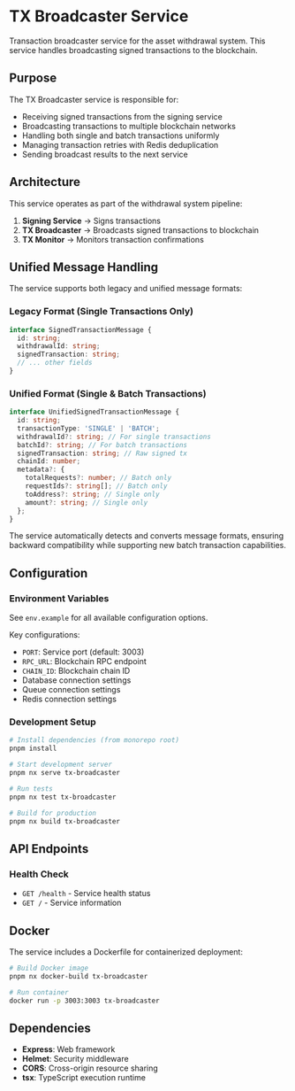 # TX Broadcaster Service

Transaction broadcaster service for the asset withdrawal system. This service handles broadcasting signed transactions to the blockchain.

## Purpose

The TX Broadcaster service is responsible for:

- Receiving signed transactions from the signing service
- Broadcasting transactions to multiple blockchain networks
- Handling both single and batch transactions uniformly
- Managing transaction retries with Redis deduplication
- Sending broadcast results to the next service

## Architecture

This service operates as part of the withdrawal system pipeline:

1. **Signing Service** → Signs transactions
2. **TX Broadcaster** → Broadcasts signed transactions to blockchain
3. **TX Monitor** → Monitors transaction confirmations

## Unified Message Handling

The service supports both legacy and unified message formats:

### Legacy Format (Single Transactions Only)

```typescript
interface SignedTransactionMessage {
  id: string;
  withdrawalId: string;
  signedTransaction: string;
  // ... other fields
}
```

### Unified Format (Single & Batch Transactions)

```typescript
interface UnifiedSignedTransactionMessage {
  id: string;
  transactionType: 'SINGLE' | 'BATCH';
  withdrawalId?: string; // For single transactions
  batchId?: string; // For batch transactions
  signedTransaction: string; // Raw signed tx
  chainId: number;
  metadata?: {
    totalRequests?: number; // Batch only
    requestIds?: string[]; // Batch only
    toAddress?: string; // Single only
    amount?: string; // Single only
  };
}
```

The service automatically detects and converts message formats, ensuring backward compatibility while supporting new batch transaction capabilities.

## Configuration

### Environment Variables

See `env.example` for all available configuration options.

Key configurations:

- `PORT`: Service port (default: 3003)
- `RPC_URL`: Blockchain RPC endpoint
- `CHAIN_ID`: Blockchain chain ID
- Database connection settings
- Queue connection settings
- Redis connection settings

### Development Setup

```bash
# Install dependencies (from monorepo root)
pnpm install

# Start development server
pnpm nx serve tx-broadcaster

# Run tests
pnpm nx test tx-broadcaster

# Build for production
pnpm nx build tx-broadcaster
```

## API Endpoints

### Health Check

- `GET /health` - Service health status
- `GET /` - Service information

## Docker

The service includes a Dockerfile for containerized deployment:

```bash
# Build Docker image
pnpm nx docker-build tx-broadcaster

# Run container
docker run -p 3003:3003 tx-broadcaster
```

## Dependencies

- **Express**: Web framework
- **Helmet**: Security middleware
- **CORS**: Cross-origin resource sharing
- **tsx**: TypeScript execution runtime
